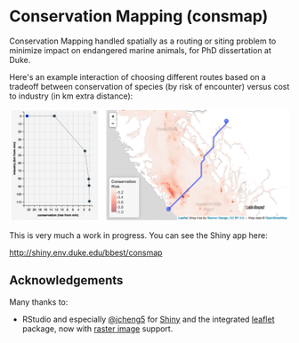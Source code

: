 # Conservation Mapping (consmap)
Conservation Mapping handled spatially as a routing or siting problem to minimize impact on endangered marine animals, for PhD dissertation at Duke.

Here's an example interaction of choosing different routes based on a tradeoff between conservation of species (by risk of encounter) versus cost to industry (in km extra distance):

  ![routing animation](https://raw.githubusercontent.com/bbest/consmap/master/img/routing_animation.gif)

This is very much a work in progress. You can see the Shiny app here:

  http://shiny.env.duke.edu/bbest/consmap

## Acknowledgements

Many thanks to:
- RStudio and especially [@jcheng5](http://github.com/jcheng5) for [Shiny](http://shiny.rstudio.com/) and the integrated [leaflet](https://rstudio.github.io/leaflet/) package, now with [raster image](https://rstudio.github.io/leaflet/raster.html) support.
